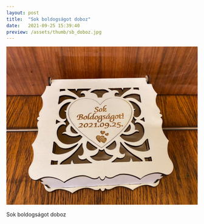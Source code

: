 ```yaml
---
layout: post
title:  "Sok boldogságot doboz"
date:   2021-09-25 15:39:40
preview: /assets/thumb/sb_doboz.jpg
---
```


![Doboz](/assets/img/sb_doboz.jpg)

Sok boldogságot doboz
